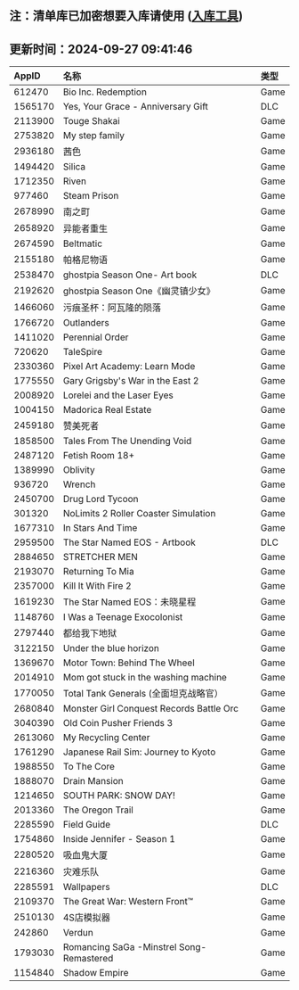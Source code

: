 ## 注：清单库已加密想要入库请使用 ([入库工具](https://github.com/BlankTMing/ManifestAutoUpdate/releases))

## 更新时间：2024-09-27 09:41:46
| AppID | 名称 | 类型  |
| :-------------------- | :----------------------------- | :----------- |
| 612470 | Bio Inc. Redemption| Game |
| 1565170 | Yes, Your Grace - Anniversary Gift| DLC |
| 2113900 | Touge Shakai| Game |
| 2753820 | My step family| Game |
| 2936180 | 茜色| Game |
| 1494420 | Silica| Game |
| 1712350 | Riven| Game |
| 977460 | Steam Prison| Game |
| 2678990 | 南之町| Game |
| 2658920 |  异能者重生| Game |
| 2674590 | Beltmatic| Game |
| 2155180 | 帕格尼物语| Game |
| 2538470 | ghostpia Season One- Art book| DLC |
| 2192620 | ghostpia Season One《幽灵镇少女》| Game |
| 1466060 | 污痕圣杯：阿瓦隆的陨落| Game |
| 1766720 | Outlanders| Game |
| 1411020 | Perennial Order| Game |
| 720620 | TaleSpire| Game |
| 2330360 | Pixel Art Academy: Learn Mode| Game |
| 1775550 | Gary Grigsby's War in the East 2| Game |
| 2008920 | Lorelei and the Laser Eyes| Game |
| 1004150 | Madorica Real Estate| Game |
| 2459180 | 赞美死者| Game |
| 1858500 | Tales From The Unending Void| Game |
| 2487120 | Fetish Room 18+| Game |
| 1389990 | Oblivity| Game |
| 936720 | Wrench| Game |
| 2450700 | Drug Lord Tycoon| Game |
| 301320 | NoLimits 2 Roller Coaster Simulation| Game |
| 1677310 | In Stars And Time| Game |
| 2959500 | The Star Named EOS - Artbook| DLC |
| 2884650 | STRETCHER MEN| Game |
| 2193070 | Returning To Mia| Game |
| 2357000 | Kill It With Fire 2| Game |
| 1619230 | The Star Named EOS：未晓星程| Game |
| 1148760 | I Was a Teenage Exocolonist| Game |
| 2797440 | 都给我下地狱| Game |
| 3122150 | Under the blue horizon| Game |
| 1369670 | Motor Town: Behind The Wheel| Game |
| 2014910 | Mom got stuck in the washing machine| Game |
| 1770050 | Total Tank Generals (全面坦克战略官）| Game |
| 2680840 | Monster Girl Conquest Records Battle Orc| Game |
| 3040390 | Old Coin Pusher Friends 3| Game |
| 2613060 | My Recycling Center| Game |
| 1761290 | Japanese Rail Sim: Journey to Kyoto| Game |
| 1988550 | To The Core| Game |
| 1888070 | Drain Mansion| Game |
| 1214650 | SOUTH PARK: SNOW DAY!| Game |
| 2013360 | The Oregon Trail| Game |
| 2285590 | Field Guide| DLC |
| 1754860 | Inside Jennifer - Season 1| Game |
| 2280520 | 吸血鬼大厦| Game |
| 2216360 | 灾难乐队| Game |
| 2285591 | Wallpapers| DLC |
| 2109370 | The Great War: Western Front™| Game |
| 2510130 | 4S店模拟器| Game |
| 242860 | Verdun| Game |
| 1793030 | Romancing SaGa -Minstrel Song- Remastered| Game |
| 1154840 | Shadow Empire| Game |

